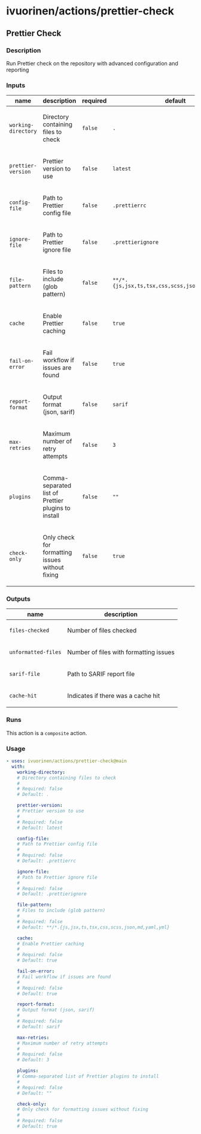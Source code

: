 # ivuorinen/actions/prettier-check

## Prettier Check

### Description

Run Prettier check on the repository with advanced configuration and reporting

### Inputs

| name                | description                                                | required | default                                          |
| ------------------- | ---------------------------------------------------------- | -------- | ------------------------------------------------ |
| `working-directory` | <p>Directory containing files to check</p>                 | `false`  | `.`                                              |
| `prettier-version`  | <p>Prettier version to use</p>                             | `false`  | `latest`                                         |
| `config-file`       | <p>Path to Prettier config file</p>                        | `false`  | `.prettierrc`                                    |
| `ignore-file`       | <p>Path to Prettier ignore file</p>                        | `false`  | `.prettierignore`                                |
| `file-pattern`      | <p>Files to include (glob pattern)</p>                     | `false`  | `**/*.{js,jsx,ts,tsx,css,scss,json,md,yaml,yml}` |
| `cache`             | <p>Enable Prettier caching</p>                             | `false`  | `true`                                           |
| `fail-on-error`     | <p>Fail workflow if issues are found</p>                   | `false`  | `true`                                           |
| `report-format`     | <p>Output format (json, sarif)</p>                         | `false`  | `sarif`                                          |
| `max-retries`       | <p>Maximum number of retry attempts</p>                    | `false`  | `3`                                              |
| `plugins`           | <p>Comma-separated list of Prettier plugins to install</p> | `false`  | `""`                                             |
| `check-only`        | <p>Only check for formatting issues without fixing</p>     | `false`  | `true`                                           |

### Outputs

| name                | description                                   |
| ------------------- | --------------------------------------------- |
| `files-checked`     | <p>Number of files checked</p>                |
| `unformatted-files` | <p>Number of files with formatting issues</p> |
| `sarif-file`        | <p>Path to SARIF report file</p>              |
| `cache-hit`         | <p>Indicates if there was a cache hit</p>     |

### Runs

This action is a `composite` action.

### Usage

```yaml
- uses: ivuorinen/actions/prettier-check@main
  with:
    working-directory:
    # Directory containing files to check
    #
    # Required: false
    # Default: .

    prettier-version:
    # Prettier version to use
    #
    # Required: false
    # Default: latest

    config-file:
    # Path to Prettier config file
    #
    # Required: false
    # Default: .prettierrc

    ignore-file:
    # Path to Prettier ignore file
    #
    # Required: false
    # Default: .prettierignore

    file-pattern:
    # Files to include (glob pattern)
    #
    # Required: false
    # Default: **/*.{js,jsx,ts,tsx,css,scss,json,md,yaml,yml}

    cache:
    # Enable Prettier caching
    #
    # Required: false
    # Default: true

    fail-on-error:
    # Fail workflow if issues are found
    #
    # Required: false
    # Default: true

    report-format:
    # Output format (json, sarif)
    #
    # Required: false
    # Default: sarif

    max-retries:
    # Maximum number of retry attempts
    #
    # Required: false
    # Default: 3

    plugins:
    # Comma-separated list of Prettier plugins to install
    #
    # Required: false
    # Default: ""

    check-only:
    # Only check for formatting issues without fixing
    #
    # Required: false
    # Default: true
```
